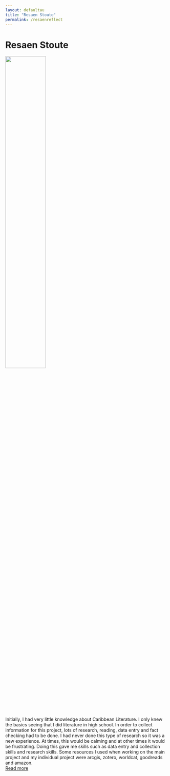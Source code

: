 ```yaml
---
layout: defaultau
title: "Resaen Stoute"
permalink: /resaenreflect
---
```

<!-- partial:index.partial.html -->
<div class="content">
     <h1>Resaen Stoute</h1>
    <div class="quote">
        <div><img src="https://i0.wp.com/createcaribbean.org/create/wp-content/uploads/2022/04/IMG_6088-scaled.jpg?resize=1153%2C1536&ssl=1" height="50%" width = "50%" class="logo"></div>
    </div>
    <div class="timeline">
        <div style="padding-bottom:100px;"></div>
        <div class="block">
             <div class="date right"><p class="right">  </p></div>
            <div class="dot"></div>
            <div class="left first">
            Initially, I had very little knowledge about Caribbean Literature. I only knew the basics seeing that I did literature in high school. In order to collect information for this project, lots of research, reading, data entry and fact checking had to be done. I had never done this type of research so it was a new experience. At times, this would be calming and at other times it would be frustrating. Doing this gave me skills such as data entry and collection skills and research skills. Some resources I used when working on the main project and my individual project were arcgis, zotero, worldcat, goodreads and amazon. <div class="acreadmore">  <a href="#" target="_blank">Read more</a></div>
            </div>